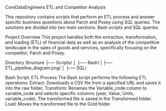 CoreDataEngineers ETL and Competitor Analysis

This repository contains scripts that perform an ETL process and answer specific business questions about Parch and Posey using SQL queries. The solutions are divided into two main sections: Bash scripts and SQL queries.

Project Overview This project handles both the extraction, transformation, and loading (ETL) of financial data as well as an analysis of the competitive landscape in the sales of goods and services, specifically focusing on the competitor, Parch and Posey.

Directory Structure ├── Scripts/ │ ├── Bash/ | ├── ETL_pipeline_diagram.png/ │ ├── SQL/

Bash Script: ETL Process The Bash script performs the following ETL operations: Extract: Downloads a CSV file from a specified URL and saves it into the raw folder. Transform: Renames the Variable_code column to variable_code and selects specific columns (year, Value, Units, variable_code). The transformed file is saved in the Transformed folder. Load: Moves the transformed file to the Gold folder.
